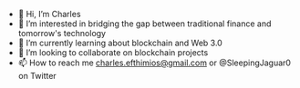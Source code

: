 - 👋 Hi, I’m Charles
- 👀 I’m interested in bridging the gap between traditional finance and tomorrow's technology
- 🌱 I’m currently learning about blockchain and Web 3.0
- 💞️ I’m looking to collaborate on blockchain projects
- 📫 How to reach me charles.efthimios@gmail.com or @SleepingJaguar0 on Twitter

<!---
cpanagopoulos/cpanagopoulos is a ✨ special ✨ repository because its `README.md` (this file) appears on your GitHub profile.
You can click the Preview link to take a look at your changes.
--->
